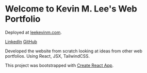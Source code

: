 # Welcome to Kevin M. Lee's Web Portfolio

Deployed at [leekevinm.com](https://leekevinm.com).

[LinkedIn](https://www.linkedin.com/in/leekevinmaximiliano/)
[GitHub](https://github.com/LeeKevinM97)

Developed the website from scratch looking at ideas from other web portfolios.
Using React, JSX, TailwindCSS.

This project was bootstrapped with [Create React App](https://github.com/facebook/create-react-app).
